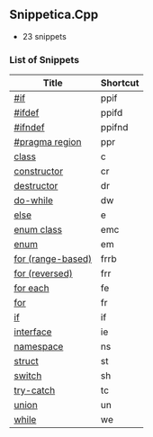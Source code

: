 ﻿## Snippetica.Cpp

* 23 snippets

### List of Snippets

Title | Shortcut
----- | --------
[\#if](preprocessor_directive_if.snippet)|ppif
[\#ifdef](preprocessor_directive_ifdef.snippet)|ppifd
[\#ifndef](preprocessor_directive_ifndef.snippet)|ppifnd
[\#pragma region](preprocessor_directive_region.snippet)|ppr
[class](class.snippet)|c
[constructor](constructor.snippet)|cr
[destructor](destructor.snippet)|dr
[do\-while](do_while.snippet)|dw
[else](else.snippet)|e
[enum class](enum_class.snippet)|emc
[enum](enum.snippet)|em
[for \(range\-based\)](for_range_based.snippet)|frrb
[for \(reversed\)](for_reversed.snippet)|frr
[for each](foreach.snippet)|fe
[for](for.snippet)|fr
[if](if.snippet)|if
[interface](interface.snippet)|ie
[namespace](namespace.snippet)|ns
[struct](struct.snippet)|st
[switch](switch.snippet)|sh
[try\-catch](try.snippet)|tc
[union](union.snippet)|un
[while](while.snippet)|we
